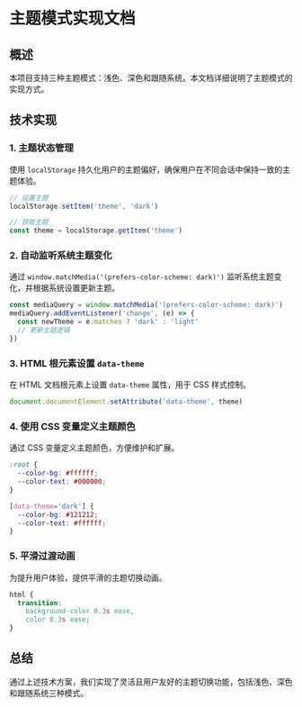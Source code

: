 # 主题模式实现文档

## 概述

本项目支持三种主题模式：浅色、深色和跟随系统。本文档详细说明了主题模式的实现方式。

## 技术实现

### 1. 主题状态管理

使用 `localStorage`
持久化用户的主题偏好，确保用户在不同会话中保持一致的主题体验。

```ts
// 设置主题
localStorage.setItem('theme', 'dark')

// 获取主题
const theme = localStorage.getItem('theme')
```

### 2. 自动监听系统主题变化

通过 `window.matchMedia('(prefers-color-scheme: dark)')`
监听系统主题变化，并根据系统设置更新主题。

```ts
const mediaQuery = window.matchMedia('(prefers-color-scheme: dark)')
mediaQuery.addEventListener('change', (e) => {
  const newTheme = e.matches ? 'dark' : 'light'
  // 更新主题逻辑
})
```

### 3. HTML 根元素设置 `data-theme`

在 HTML 文档根元素上设置 `data-theme` 属性，用于 CSS 样式控制。

```ts
document.documentElement.setAttribute('data-theme', theme)
```

### 4. 使用 CSS 变量定义主题颜色

通过 CSS 变量定义主题颜色，方便维护和扩展。

```css
:root {
  --color-bg: #ffffff;
  --color-text: #000000;
}

[data-theme='dark'] {
  --color-bg: #121212;
  --color-text: #ffffff;
}
```

### 5. 平滑过渡动画

为提升用户体验，提供平滑的主题切换动画。

```css
html {
  transition:
    background-color 0.3s ease,
    color 0.3s ease;
}
```

## 总结

通过上述技术方案，我们实现了灵活且用户友好的主题切换功能，包括浅色、深色和跟随系统三种模式。
